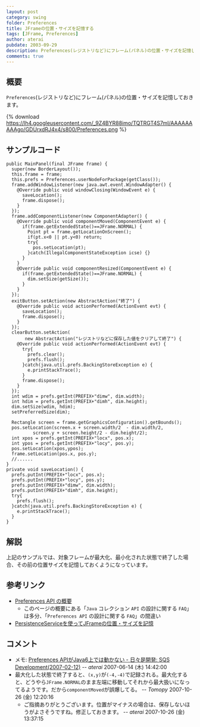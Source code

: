 ```yaml
---
layout: post
category: swing
folder: Preferences
title: JFrameの位置・サイズを記憶する
tags: [JFrame, Preferences]
author: aterai
pubdate: 2003-09-29
description: Preferences(レジストリなど)にフレーム(パネル)の位置・サイズを記憶しておきます。
comments: true
---
```

## 概要
`Preferences`(レジストリなど)にフレーム(パネル)の位置・サイズを記憶しておきます。

{% download https://lh4.googleusercontent.com/_9Z4BYR88imo/TQTRGT4S7mI/AAAAAAAAAgo/GDUrxdRJ4x4/s800/Preferences.png %}

## サンプルコード
<pre class="prettyprint"><code>public MainPanel(final JFrame frame) {
  super(new BorderLayout());
  this.frame = frame;
  this.prefs = Preferences.userNodeForPackage(getClass());
  frame.addWindowListener(new java.awt.event.WindowAdapter() {
    @Override public void windowClosing(WindowEvent e) {
      saveLocation();
      frame.dispose();
    }
  });
  frame.addComponentListener(new ComponentAdapter() {
    @Override public void componentMoved(ComponentEvent e) {
      if(frame.getExtendedState()==JFrame.NORMAL) {
        Point pt = frame.getLocationOnScreen();
        if(pt.x&lt;0 || pt.y&lt;0) return;
        try{
          pos.setLocation(pt);
        }catch(IllegalComponentStateException icse) {}
      }
    }
    @Override public void componentResized(ComponentEvent e) {
      if(frame.getExtendedState()==JFrame.NORMAL) {
        dim.setSize(getSize());
      }
    }
  });
  exitButton.setAction(new AbstractAction("終了") {
    @Override public void actionPerformed(ActionEvent evt) {
      saveLocation();
      frame.dispose();
    }
  });
  clearButton.setAction(
       new AbstractAction("レジストリなどに保存した値をクリアして終了") {
    @Override public void actionPerformed(ActionEvent evt) {
      try{
        prefs.clear();
        prefs.flush();
      }catch(java.util.prefs.BackingStoreException e) {
        e.printStackTrace();
      }
      frame.dispose();
    }
  });
  int wdim = prefs.getInt(PREFIX+"dimw", dim.width);
  int hdim = prefs.getInt(PREFIX+"dimh", dim.height);
  dim.setSize(wdim, hdim);
  setPreferredSize(dim);

  Rectangle screen = frame.getGraphicsConfiguration().getBounds();
  pos.setLocation(screen.x + screen.width/2  - dim.width/2,
          screen.y + screen.height/2 - dim.height/2);
  int xpos = prefs.getInt(PREFIX+"locx", pos.x);
  int ypos = prefs.getInt(PREFIX+"locy", pos.y);
  pos.setLocation(xpos,ypos);
  frame.setLocation(pos.x, pos.y);
  //......
}
private void saveLocation() {
  prefs.putInt(PREFIX+"locx", pos.x);
  prefs.putInt(PREFIX+"locy", pos.y);
  prefs.putInt(PREFIX+"dimw", dim.width);
  prefs.putInt(PREFIX+"dimh", dim.height);
  try{
    prefs.flush();
  }catch(java.util.prefs.BackingStoreException e) {
    e.printStackTrace();
  }
}
</code></pre>

## 解説
上記のサンプルでは、対象フレームが最大化、最小化された状態で終了した場合、その前の位置サイズを記憶しておくようになっています。

## 参考リンク
- [Preferences API の概要](http://docs.oracle.com/javase/jp/6/technotes/guides/preferences/overview.html)
    - このページの概要にある「`Java` コレクション `API` の設計に関する `FAQ`」は多分、「`Preferences API` の設計に関する `FAQ`」の間違い
- [PersistenceServiceを使ってJFrameの位置・サイズを記憶](http://ateraimemo.com/Swing/PersistenceService.html)

<!-- dummy comment line for breaking list -->

## コメント
- メモ: [Preferences APIがJava6上では動かない - 日々是開発: SQS Development(2007-02-12)](http://sqs.cmr.sfc.keio.ac.jp/tdiary/20070212.html#p01) -- *aterai* 2007-06-14 (木) 14:42:00
- 最大化した状態で終了すると、`(x,y)`が`(-4,-4)`で記録される。最大化すると、どうやら`JFrame.NORMAL`のまま左端に移動してそれから最大扱いになってるようです。だから`componentMoved`が誤爆してる。 -- *Tomopy* 2007-10-26 (金) 12:20:16
    - ご指摘ありがとうございます。位置がマイナスの場合は、保存しないほうがよさそうですね。修正しておきます。 -- *aterai* 2007-10-26 (金) 13:37:15

<!-- dummy comment line for breaking list -->
